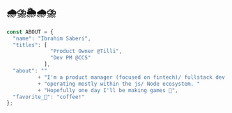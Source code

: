 ## 🌧⛈🌦🌧⛈

```typescript
const ABOUT = {
  "name": "Ibrahim Saberi",
  "titles": [
              "Product Owner @Tilli",
              "Dev PM @CCS"
            ],
  "about": ""
          + "I'm a product manager (focused on fintech)/ fullstack dev " 
          + "operating mostly within the js/ Node ecosystem. " 
          + "Hopefully one day I'll be making games 😬",
  "favorite_🍦": "coffee!"
};
```

<!--
**GeorgeIpsum/GeorgeIpsum** is a ✨ _special_ ✨ repository because its `README.md` (this file) appears on your GitHub profile.

Here are some ideas to get you started:

- 🔭 I’m currently working on ...
- 🌱 I’m currently learning ...
- 👯 I’m looking to collaborate on ...
- 🤔 I’m looking for help with ...
- 💬 Ask me about ...
- 📫 How to reach me: ...
- 😄 Pronouns: ...
- ⚡ Fun fact: ...
-->
